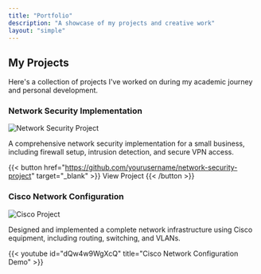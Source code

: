 ```yaml
---
title: "Portfolio"
description: "A showcase of my projects and creative work"
layout: "simple"
---
```


## My Projects

Here's a collection of projects I've worked on during my academic journey and personal development.

### Network Security Implementation

![Network Security Project](/img/portfolio/donut.png)

A comprehensive network security implementation for a small business, including firewall setup, intrusion detection, and secure VPN access.

{{< button href="https://github.com/yourusername/network-security-project" target="_blank" >}}
View Project
{{< /button >}}

### Cisco Network Configuration

![Cisco Project](/img/portfolio/donut.png)

Designed and implemented a complete network infrastructure using Cisco equipment, including routing, switching, and VLANs.

{{< youtube id="dQw4w9WgXcQ" title="Cisco Network Configuration Demo" >}}
